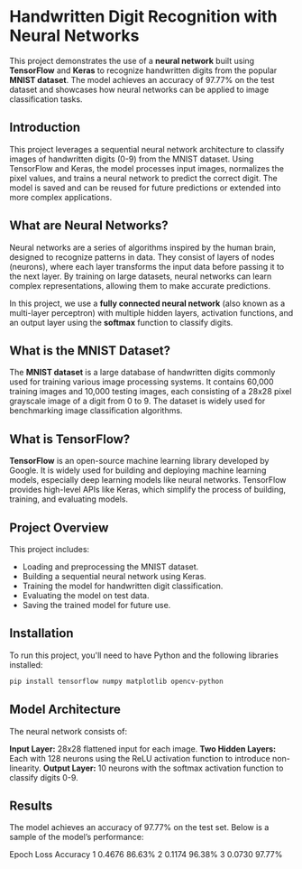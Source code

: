 # Handwritten Digit Recognition with Neural Networks

This project demonstrates the use of a **neural network** built using **TensorFlow** and **Keras** to recognize handwritten digits from the popular **MNIST dataset**. The model achieves an accuracy of 97.77% on the test dataset and showcases how neural networks can be applied to image classification tasks.

## Introduction

This project leverages a sequential neural network architecture to classify images of handwritten digits (0-9) from the MNIST dataset. Using TensorFlow and Keras, the model processes input images, normalizes the pixel values, and trains a neural network to predict the correct digit. The model is saved and can be reused for future predictions or extended into more complex applications.

## What are Neural Networks?

Neural networks are a series of algorithms inspired by the human brain, designed to recognize patterns in data. They consist of layers of nodes (neurons), where each layer transforms the input data before passing it to the next layer. By training on large datasets, neural networks can learn complex representations, allowing them to make accurate predictions.

In this project, we use a **fully connected neural network** (also known as a multi-layer perceptron) with multiple hidden layers, activation functions, and an output layer using the **softmax** function to classify digits.

## What is the MNIST Dataset?

The **MNIST dataset** is a large database of handwritten digits commonly used for training various image processing systems. It contains 60,000 training images and 10,000 testing images, each consisting of a 28x28 pixel grayscale image of a digit from 0 to 9. The dataset is widely used for benchmarking image classification algorithms.

## What is TensorFlow?

**TensorFlow** is an open-source machine learning library developed by Google. It is widely used for building and deploying machine learning models, especially deep learning models like neural networks. TensorFlow provides high-level APIs like Keras, which simplify the process of building, training, and evaluating models.

## Project Overview

This project includes:
- Loading and preprocessing the MNIST dataset.
- Building a sequential neural network using Keras.
- Training the model for handwritten digit classification.
- Evaluating the model on test data.
- Saving the trained model for future use.

## Installation

To run this project, you'll need to have Python and the following libraries installed:

```bash
pip install tensorflow numpy matplotlib opencv-python
```

## Model Architecture
The neural network consists of:

**Input Layer:** 28x28 flattened input for each image.
**Two Hidden Layers:** Each with 128 neurons using the ReLU activation function to introduce non-linearity.
**Output Layer:** 10 neurons with the softmax activation function to classify digits 0-9.


## Results
The model achieves an accuracy of 97.77% on the test set. Below is a sample of the model’s performance:

Epoch	Loss	Accuracy
1	0.4676	86.63%
2	0.1174	96.38%
3	0.0730	97.77%
